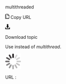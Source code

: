 # 

multithreaded

![Copy URL](media/multithreaded/Copy.png)
Copy URL

![Download](media/multithreaded/Download.png)

Download topic

Use instead of *multithread*.

![In progress](media/multithreaded/activity-large.gif)

URL :
